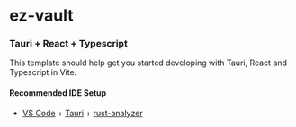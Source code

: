 # ez-vault


### Tauri + React + Typescript

This template should help get you started developing with Tauri, React and Typescript in Vite.

#### Recommended IDE Setup

- [VS Code](https://code.visualstudio.com/) + [Tauri](https://marketplace.visualstudio.com/items?itemName=tauri-apps.tauri-vscode) + [rust-analyzer](https://marketplace.visualstudio.com/items?itemName=rust-lang.rust-analyzer)
